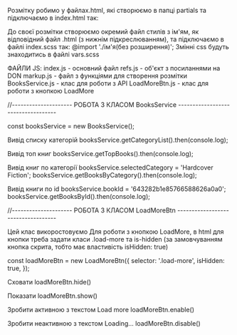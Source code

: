 Розмітку робимо у файлах.html, які створюємо в папці partials та підключаємо в index.html так:
<include src="./partials/ім'я файлу.html"></include>

До своєї розмітки створюємо окремий файл стилів з ім'ям, як відповідний файл .html (з нижнім підкреслюванням), та підключаємо в файлі index.scss так:
@import './ім'я(без розширення)';
Змінні css будуть знаходитись в файлі vars.scss


ФАЙЛИ JS:
index.js - основний файл
refs.js - об'єкт з посиланнями на DON
markup.js - файл з функціями для створення розмітки
BooksService.js - клас для роботи з API
LoadMoreBtn.js - клас для роботи з кнопкою LoadMore


//--------------------- РОБОТА З КЛАСОМ BooksService -----------------------------------

const booksService = new BooksService();

Вивід списку категорій
booksService.getCategoryList().then(console.log);

Вивід топ книг
booksService.getTopBooks().then(console.log);

Вивід книг по категорії
booksService.selectedCategory = 'Hardcover Fiction';
booksService.getBooksByCategory().then(console.log);

Вивід книги по id
booksService.bookId = '643282b1e85766588626a0a0';
booksService.getBooksById().then(console.log);



//--------------------- РОБОТА З КЛАСОМ LoadMoreBtn -----------------------------------

Цей клас викоростовуємо Для роботи з кнопкою LoadMore, в html для кнопки треба задати класи .load-more та is-hidden (за замовчуванням кнопка скрита, тобто має властивість isHidden: true)

const loadMoreBtn = new LoadMoreBtn({
  selector: '.load-more',
  isHidden: true,
});

Сховати
loadMoreBtn.hide()

Показати
loadMoreBtn.show()

Зробити активною з текстом Load more
loadMoreBtn.enable()

Зробити неактивною з текстом Loading...
loadMoreBtn.disable()
